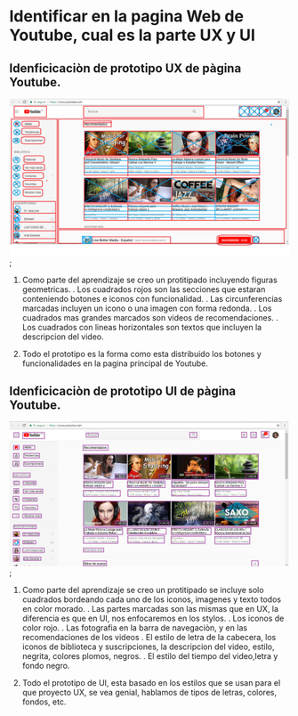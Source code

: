 # Identificar en la pagina Web de Youtube, cual es la parte UX y UI

## Idenficicaciòn de prototipo UX de pàgina Youtube.


![UX](IMG/IMG-UX.png "Partes UX de pagina Youtube");

1. Como parte del aprendizaje se creo un protitipado incluyendo figuras geometricas.
	. Los cuadrados rojos son las secciones que estaran conteniendo botones e iconos con funcionalidad.
	. Las circunferencias marcadas incluyen un icono o una imagen con forma redonda.
	. Los cuadrados mas grandes marcados son videos de recomendaciones.
	. Los cuadrados con lineas horizontales son textos que incluyen la descripcion del video.

2. Todo el prototipo es la forma como esta distribuido los botones y funcionalidades en la pagina principal de Youtube.

## Idenficicaciòn de prototipo UI de pàgina Youtube.

![UI](IMG/IMG-UI.png "Partes UI de pagina Youtube");

1. Como parte del aprendizaje se creo un protitipado se incluye solo cuadrados bordeando cada uno de los iconos, imagenes y texto todos en color morado.
	. Las partes marcadas son las mismas que en UX, la diferencia es que en UI, nos enfocaremos en los stylos.
		. Los iconos de color rojo.
		. Las fotografia en la barra de navegaciòn, y en las recomendaciones de los videos
		. El estilo de letra de la cabecera, los iconos de biblioteca y suscripciones, la descripcion del video, estilo, negrita, 	  colores plomos, negros.
		. El estilo del tiempo del video,letra y fondo negro.

2. Todo el prototipo de UI, esta basado en los estilos que se usan para el que proyecto UX, se vea genial, hablamos de tipos de letras, colores, fondos, etc.